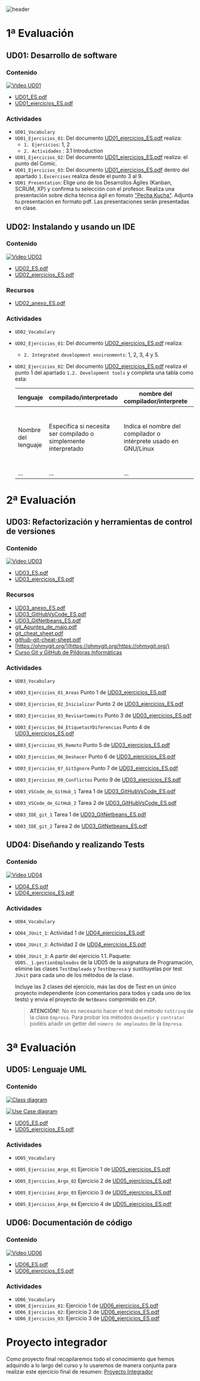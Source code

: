 ![header](capED.png)

# 1ª Evaluación

## UD01: Desarrollo de software

### Contenido
[![Video UD01](https://img.youtube.com/vi/BKorP55Aqvg/0.jpg)](https://www.youtube.com/watch?v=BKorP55Aqvg)

  - [UD01_ES.pdf](UD01/UD01_ES.pdf)
  - [UD01_ejercicios_ES.pdf](UD01/UD01_ejercicios_ES.pdf)

### Actividades
  - `UD01_Vocabulary`
  - `UD01_Ejercicios_01`: Del documento [UD01_ejercicios_ES.pdf](UD01/UD01_ejercicios_ES.pdf) realiza:
      - `1. Ejercicios`: 1, 2
      - `2. Actividades` : 3.1 Introduction
  - `UD01_Ejercicios_02`: Del documento [UD01_ejercicios_ES.pdf](UD01/UD01_ejercicios_ES.pdf) realiza: el punto del Comic.
  - `UD01_Ejercicios_03`: Del documento [UD01_ejercicios_ES.pdf](UD01/UD01_ejercicios_ES.pdf) dentro del apartado `1.Excercises` realiza desde el punto 3 al 9.
  - `UD01_Presentation`: Elige uno de los Desarrollos Ágiles (Kanban, SCRUM, XP) y confirma tu selección con el profesor. Realiza una presentación sobre dicha técnica ágil en fomato ["Pecha Kucha"](https://es.wikipedia.org/wiki/PechaKucha). Adjunta tu presentación en formato pdf. Las presentaciones serán presentadas en clase.

## UD02: Instalando y usando un IDE
### Contenido

[![Video UD02](https://img.youtube.com/vi/gr0xT1xnbTg/0.jpg)](https://www.youtube.com/watch?v=gr0xT1xnbTg)

  - [UD02_ES.pdf](UD02/UD02_ES.pdf)
  - [UD02_ejercicios_ES.pdf](UD02/UD02_ejercicios_ES.pdf)

### Recursos

- [UD02_anexo_ES.pdf](UD02/UD02_anexo_ES.pdf)

### Actividades

  - `UD02_Vocabulary`
  - `UD02_Ejercicios_01`: Del documento [UD02_ejercicios_ES.pdf](UD02/UD02_ejercicios_ES.pdf) realiza:
    
    - `2. Integrated development environments`: 1, 2, 3, 4 y 5.
    
  - `UD02_Ejercicios_02`: Del documento [UD02_ejercicios_ES.pdf](UD02/UD02_ejercicios_ES.pdf) realiza el punto 1 del apartado `1.2. Development tools` y completa una tabla como esta:

    | **lenguaje**        | **compilado/interpretado**                                   | **nombre del compilador/interprete**                         | **Notas**                                                 |
    | ------------------- | ------------------------------------------------------------ | ------------------------------------------------------------ | --------------------------------------------------------- |
    | Nombre del lenguaje | Especifica si necesita ser compilado o simplemente interpretado | Indica el nombre del compilador o intérprete usado en GNU/Linux | Tu opinión personal sobre como conseguir el "Hola Mundo!" |
    | ...                 | ...                                                          | ...                                                          | ...                                                       |

# 2ª Evaluación

## UD03: Refactorización y herramientas de control de versiones

### Contenido

[![Video UD03](https://img.youtube.com/vi/Y8h_Zmedwn4/0.jpg)](https://www.youtube.com/watch?v=Y8h_Zmedwn4)

  - [UD03_ES.pdf](UD03/UD03_ES.pdf)
  - [UD03_ejercicios_ES.pdf](UD03/UD03_ejercicios_ES.pdf)

### Recursos

- [UD03_anexo_ES.pdf](UD03/UD03_anexo_ES.pdf)
- [UD03_GitHubVsCode_ES.pdf](UD03/UD03_GitHubVsCode_ES.pdf)
- [UD03_GitNetbeans_ES.pdf](UD03/UD03_GitNetbeans_ES.pdf)
- [git_Apuntes_de_majo.pdf](UD03/git_Apuntes_de_majo.pdf)
- [git_cheat_sheet.pdf](UD03/git_cheat_sheet.pdf)
- [github-git-cheat-sheet.pdf](UD03/github-git-cheat-sheet.pdf)
- [https://ohmygit.org/](https://ohmygit.org/https://ohmygit.org/)
- [Curso Git y GitHub de Pildoras Informáticas](https://www.youtube.com/playlist?list=PLU8oAlHdN5BlyaPFiNQcV0xDqy0eR35aU)

### Actividades

  - `UD03_Vocabulary`
  - `UD03_Ejercicios_01_Areas` Punto 1 de [UD03_ejercicios_ES.pdf](UD03/UD03_ejercicios_ES.pdf)

  - `UD03_Ejercicios_02_Inicializar` Punto 2 de [UD03_ejercicios_ES.pdf](UD03/UD03_ejercicios_ES.pdf)
  - `UD03_Ejercicios_03_RevisarCommits` Punto 3 de [UD03_ejercicios_ES.pdf](UD03/UD03_ejercicios_ES.pdf)
  - `UD03_Ejercicios_04_EtiquetasYDiferencias` Punto 4 de [UD03_ejercicios_ES.pdf](UD03/UD03_ejercicios_ES.pdf)
  - `UD03_Ejercicios_05_Remoto` Punto 5 de [UD03_ejercicios_ES.pdf](UD03/UD03_ejercicios_ES.pdf)
  - `UD03_Ejercicios_06_Deshacer` Punto 6 de [UD03_ejercicios_ES.pdf](UD03/UD03_ejercicios_ES.pdf)
  - `UD03_Ejercicios_07_GitIgnore` Punto 7 de [UD03_ejercicios_ES.pdf](UD03/UD03_ejercicios_ES.pdf)
  - `UD03_Ejercicios_09_Conflictos`  Punto 9 de [UD03_ejercicios_ES.pdf](UD03/UD03_ejercicios_ES.pdf)
  - `UD03_VSCode_de_GitHub_1` Tarea 1 de [UD03_GitHubVsCode_ES.pdf](UD03/UD03_GitHubVsCode_ES.pdf)
  - `UD03_VSCode_de_GitHub_2` Tarea 2 de [UD03_GitHubVsCode_ES.pdf](UD03/UD03_GitHubVsCode_ES.pdf)
  - `UD03_IDE_git_1` Tarea 1 de [UD03_GitNetbeans_ES.pdf](UD03/UD03_GitNetbeans_ES.pdf)
  - `UD03_IDE_git_2` Tarea 2 de [UD03_GitNetbeans_ES.pdf](UD03/UD03_GitNetbeans_ES.pdf)

## UD04: Diseñando y realizando Tests

### Contenido

[![Video UD04](https://img.youtube.com/vi/69BAqnEXutc/0.jpg)](https://www.youtube.com/watch?v=69BAqnEXutc)

  - [UD04_ES.pdf](UD04/UD04_ES.pdf)
  - [UD04_ejercicios_ES.pdf](UD04/UD04_ejercicios_ES.pdf)

### Actividades

  - `UD04_Vocabulary` 
  - `UD04_JUnit_1`: Actividad 1 de [UD04_ejercicios_ES.pdf](UD04/UD04_ejercicios_ES.pdf) 

  - `UD04_JUnit_2`:  Actividad 2 de [UD04_ejercicios_ES.pdf](UD04/UD04_ejercicios_ES.pdf) 

  - `UD04_JUnit_3`: A partir del ejercicio 1.1. Paquete: `UD05._1.gestionEmpleados` de la UD05 de la asignatura de Programación, elimine las clases `TestEmpleado` y `TestEmpresa` y sustituyelas por test `JUnit` para cada uno de los métodos de la clase.

    Incluye las 2 clases del ejercicio, más las dos de Test en un único proyecto independiente (con comentarios para todos y cada uno de los tests) y envia el proyecto de `NetBeans` comprimido en `ZIP`.

    > **ATENCIÓN!**: No es necesario hacer el test del método `toString` de la clase `Empresa`. Para probar los métodos `despedir` y `contratar` podéis añadir un getter del `número de empleados` de la `Empresa`.

# 3ª Evaluación

## UD05: Lenguaje UML

### Contenido

[![Class diagram](https://img.youtube.com/vi/JioEGJIlg88/0.jpg)](https://www.youtube.com/watch?v=JioEGJIlg88)

[![Use Case diagram](https://img.youtube.com/vi/orvAkFFWo5o/0.jpg)](https://www.youtube.com/watch?v=orvAkFFWo5o)

  - [UD05_ES.pdf](UD05/UD05_ES.pdf)
  - [UD05_ejercicios_ES.pdf](UD05/UD05_ejercicios_ES.pdf)

### Actividades

  - `UD05_Vocabulary`
  - `UD05_Ejercicios_Argo_01` Ejercicio 1 de [UD05_ejercicios_ES.pdf](UD05/UD05_ejercicios_ES.pdf)

  - `UD05_Ejercicios_Argo_02` Ejercicio 2 de [UD05_ejercicios_ES.pdf](UD05/UD05_ejercicios_ES.pdf)
  - `UD05_Ejercicios_Argo_03` Ejercicio 3 de [UD05_ejercicios_ES.pdf](UD05/UD05_ejercicios_ES.pdf)
  - `UD05_Ejercicios_Argo_04` Ejercicio 4 de [UD05_ejercicios_ES.pdf](UD05/UD05_ejercicios_ES.pdf)

## UD06: Documentación de código

### Contenido

[![Video UD06](https://img.youtube.com/vi/hbmu-FH-BJY/0.jpg)](https://www.youtube.com/watch?v=hbmu-FH-BJY&t=100s)

  - [UD06_ES.pdf](UD06/UD06_ES.pdf)
  - [UD06_ejercicios_ES.pdf](UD06/UD06_ejercicios_ES.pdf)

### Actividades

  - `UD06_Vocabulary` 
  - `UD06_Ejercicios_01`: Ejercicio 1 de [UD06_ejercicios_ES.pdf](UD06/UD06_ejercicios_ES.pdf) 
  - `UD06_Ejercicios_02`: Ejercicio 2 de [UD06_ejercicios_ES.pdf](UD06/UD06_ejercicios_ES.pdf) 
  - `UD06_Ejercicios_03`: Ejercicio 3 de [UD06_ejercicios_ES.pdf](UD06/UD06_ejercicios_ES.pdf) 

# Proyecto integrador

Como proyecto final recopilaremos todo el conocimiento que hemos adquirido a lo largo del curso y lo usaremos de manera conjunta para realizar este ejercicio final de resumen: [Proyecto Integrador](UD07/UD07_summary_ES.pdf)
